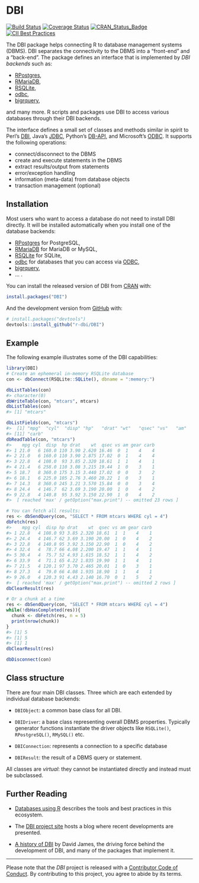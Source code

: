 
<!-- README.md is generated from README.Rmd. Please edit that file -->

# DBI

<!-- badges: start -->

[![Build
Status](https://travis-ci.org/r-dbi/DBI.svg?branch=master)](https://travis-ci.org/r-dbi/DBI)
[![Coverage
Status](https://codecov.io/gh/r-dbi/DBI/branch/master/graph/badge.svg)](https://codecov.io/github/r-dbi/DBI?branch=master)
[![CRAN\_Status\_Badge](https://www.r-pkg.org/badges/version/DBI)](https://cran.r-project.org/package=DBI)
[![CII Best
Practices](https://bestpractices.coreinfrastructure.org/projects/1882/badge)](https://bestpractices.coreinfrastructure.org/projects/1882)
<!-- badges: end -->

The DBI package helps connecting R to database management systems
(DBMS). DBI separates the connectivity to the DBMS into a “front-end”
and a “back-end”. The package defines an interface that is implemented
by *DBI backends* such as:

  - [RPostgres](https://rpostgres.r-dbi.org),
  - [RMariaDB](https://rmariadb.r-dbi.org),
  - [RSQLite](https://rsqlite.r-dbi.org),
  - [odbc](https://github.com/r-dbi/odbc),
  - [bigrquery](https://github.com/r-dbi/bigrquery),

and many more. R scripts and packages use DBI to access various
databases through their DBI backends.

The interface defines a small set of classes and methods similar in
spirit to Perl’s [DBI](http://dbi.perl.org/), Java’s
[JDBC](http://www.oracle.com/technetwork/java/javase/jdbc/index.html),
Python’s [DB-API](http://www.python.org/dev/peps/pep-0249/), and
Microsoft’s [ODBC](http://en.wikipedia.org/wiki/ODBC). It supports the
following operations:

  - connect/disconnect to the DBMS
  - create and execute statements in the DBMS
  - extract results/output from statements
  - error/exception handling
  - information (meta-data) from database objects
  - transaction management (optional)

## Installation

Most users who want to access a database do not need to install DBI
directly. It will be installed automatically when you install one of the
database backends:

  - [RPostgres](https://rpostgres.r-dbi.org) for PostgreSQL,
  - [RMariaDB](https://rmariadb.r-dbi.org) for MariaDB or MySQL,
  - [RSQLite](https://rsqlite.r-dbi.org) for SQLite,
  - [odbc](https://github.com/r-dbi/odbc) for databases that you can
    access via
    [ODBC](https://en.wikipedia.org/wiki/Open_Database_Connectivity),
  - [bigrquery](https://github.com/r-dbi/bigrquery),
  - … .

You can install the released version of DBI from
[CRAN](https://CRAN.R-project.org) with:

``` r
install.packages("DBI")
```

And the development version from [GitHub](https://github.com/) with:

``` r
# install.packages("devtools")
devtools::install_github("r-dbi/DBI")
```

## Example

The following example illustrates some of the DBI capabilities:

``` r
library(DBI)
# Create an ephemeral in-memory RSQLite database
con <- dbConnect(RSQLite::SQLite(), dbname = ":memory:")

dbListTables(con)
#> character(0)
dbWriteTable(con, "mtcars", mtcars)
dbListTables(con)
#> [1] "mtcars"

dbListFields(con, "mtcars")
#>  [1] "mpg"  "cyl"  "disp" "hp"   "drat" "wt"   "qsec" "vs"   "am"   "gear"
#> [11] "carb"
dbReadTable(con, "mtcars")
#>    mpg cyl  disp  hp drat    wt  qsec vs am gear carb
#> 1 21.0   6 160.0 110 3.90 2.620 16.46  0  1    4    4
#> 2 21.0   6 160.0 110 3.90 2.875 17.02  0  1    4    4
#> 3 22.8   4 108.0  93 3.85 2.320 18.61  1  1    4    1
#> 4 21.4   6 258.0 110 3.08 3.215 19.44  1  0    3    1
#> 5 18.7   8 360.0 175 3.15 3.440 17.02  0  0    3    2
#> 6 18.1   6 225.0 105 2.76 3.460 20.22  1  0    3    1
#> 7 14.3   8 360.0 245 3.21 3.570 15.84  0  0    3    4
#> 8 24.4   4 146.7  62 3.69 3.190 20.00  1  0    4    2
#> 9 22.8   4 140.8  95 3.92 3.150 22.90  1  0    4    2
#>  [ reached 'max' / getOption("max.print") -- omitted 23 rows ]

# You can fetch all results:
res <- dbSendQuery(con, "SELECT * FROM mtcars WHERE cyl = 4")
dbFetch(res)
#>    mpg cyl  disp hp drat    wt  qsec vs am gear carb
#> 1 22.8   4 108.0 93 3.85 2.320 18.61  1  1    4    1
#> 2 24.4   4 146.7 62 3.69 3.190 20.00  1  0    4    2
#> 3 22.8   4 140.8 95 3.92 3.150 22.90  1  0    4    2
#> 4 32.4   4  78.7 66 4.08 2.200 19.47  1  1    4    1
#> 5 30.4   4  75.7 52 4.93 1.615 18.52  1  1    4    2
#> 6 33.9   4  71.1 65 4.22 1.835 19.90  1  1    4    1
#> 7 21.5   4 120.1 97 3.70 2.465 20.01  1  0    3    1
#> 8 27.3   4  79.0 66 4.08 1.935 18.90  1  1    4    1
#> 9 26.0   4 120.3 91 4.43 2.140 16.70  0  1    5    2
#>  [ reached 'max' / getOption("max.print") -- omitted 2 rows ]
dbClearResult(res)

# Or a chunk at a time
res <- dbSendQuery(con, "SELECT * FROM mtcars WHERE cyl = 4")
while(!dbHasCompleted(res)){
  chunk <- dbFetch(res, n = 5)
  print(nrow(chunk))
}
#> [1] 5
#> [1] 5
#> [1] 1
dbClearResult(res)

dbDisconnect(con)
```

## Class structure

There are four main DBI classes. Three which are each extended by
individual database backends:

  - `DBIObject`: a common base class for all DBI.

  - `DBIDriver`: a base class representing overall DBMS properties.
    Typically generator functions instantiate the driver objects like
    `RSQLite()`, `RPostgreSQL()`, `RMySQL()` etc.

  - `DBIConnection`: represents a connection to a specific database

  - `DBIResult`: the result of a DBMS query or statement.

All classes are *virtual*: they cannot be instantiated directly and
instead must be subclassed.

## Further Reading

  - [Databases using R](http://db.rstudio.com/) describes the tools and
    best practices in this ecosystem.

  - The [DBI project site](https://www.r-dbi.org/) hosts a blog where
    recent developments are presented.

  - [A history of
    DBI](https://r-dbi.github.io/DBI/articles/DBI-history.html) by David
    James, the driving force behind the development of DBI, and many of
    the packages that implement it.

-----

Please note that the *DBI* project is released with a [Contributor Code
of Conduct](.github/CODE_OF_CONDUCT.md). By contributing to this
project, you agree to abide by its terms.
